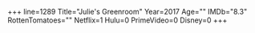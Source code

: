 +++
line=1289
Title="Julie's Greenroom"
Year=2017
Age=""
IMDb="8.3"
RottenTomatoes=""
Netflix=1
Hulu=0
PrimeVideo=0
Disney=0
+++

